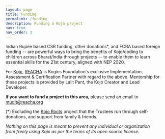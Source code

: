 ```yaml
---
layout: page
title: Funding
permalink: /funding
description: Funding a Kojo project
nav: true
nav_order: 3
---
```


Indian Rupee based CSR funding, other donations*, and FCRA based foreign funding -- are powerful ways to bring the benefits of Kojo/coding to children across Bharat/India through projects -- to enable them to learn essential skills for the 21st century, aligned with NEP 2020.

For [Kojo](/kojo), [REACHA](https://www.reacha.org) is Kogics Foundation's exclusive Implementation, Assessment & Certification Partner with regard to the above. Mentorship for these projects is provided by Lalit Pant, the Kojo Creator and Lead Developer.

**If you want to fund a project in this area**, please send an email to mudit@reacha.org

(*) Excluding the [Kojo Roots](/projects/01_kojo-roots/) project that the Trustees run through self-donations, and support from family & friends.

*Nothing on this page is meant to prevent any individual or organization from freely using Kojo as per the terms of its open source license.*
